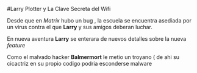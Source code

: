 #Larry Plotter y La Clave Secreta del Wifi

Desde que en *Matrix* hubo un bug , la escuela se encuentra asediada por un virus contra el que **Larry** y sus amigos deberan luchar.

En nueva aventura **Larry** se enterara de nuevos detalles sobre la nueva *feature*

Como el malvado hacker **Balmermort** le metio un troyano ( de ahi su cicactriz en su propio codigo podria esconderse malware